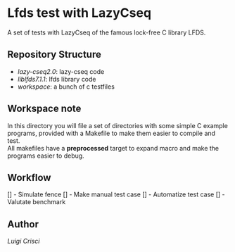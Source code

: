 # Lfds test with LazyCseq

A set of tests with LazyCseq of the famous lock-free C library LFDS.  

## Repository Structure

- *lazy-cseq2.0*: lazy-cseq code
- *liblfds7.1.1*: lfds library code
- *workspace*: a bunch of c testfiles

## Workspace note

In this directory you will file a set of directories with some simple C example programs, provided with a Makefile to make them easier to compile and test.  
All makefiles have a **preprocessed** target to expand macro and make the programs easier to debug.

## Workflow
[] - Simulate fence
[] - Make manual test case
[] - Automatize test case
[] - Valutate benchmark
## Author
*Luigi Crisci*
